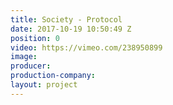 ```yaml
---
title: Society - Protocol
date: 2017-10-19 10:50:49 Z
position: 0
video: https://vimeo.com/238950899
image: 
producer: 
production-company: 
layout: project
---
```



